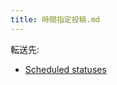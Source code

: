 ```yaml
---
title: 時間指定投稿.md
---
```

<div>

転送先:

-   [Scheduled statuses](/Scheduled_statuses "Scheduled statuses")

</div>

<div>

</div>
